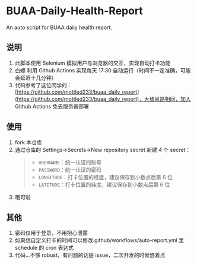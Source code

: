 # BUAA-Daily-Health-Report

An auto script for BUAA daily health report.

## 说明

1. 此脚本使用 Selenium 模拟用户与浏览器的交互，实现自动打卡功能
2. ~~白嫖~~ 利用 Github Actions 实现每天 17:30 自动运行（时间不一定准确，可能会延迟十几分钟）
3. 代码参考了这位同学的：
   [https://github.com/mottled233/buaa_daily_report](https://github.com/mottled233/buaa_daily_report)，大致思路相同，加入 Github Actions 免去服务器部署

## 使用

1. fork 本仓库
2. 通过仓库的 Settings->Secrets->New repository secret 新建 4 个 secret：
   > - `USERNAME`：统一认证的账号
   > - `PASSWORD`：统一认证的密码
   > - `LONGITUDE`：打卡位置的经度，建议保存到小数点后第 6 位
   > - `LATITUDE`：打卡位置的纬度，建议保存到小数点后第 6 位
3. 哦可啦

## 其他

1. 密码仅用于登录，不用担心泄露
2. 如果想自定义打卡的时间可以修改.github/workflows/auto-report.yml 里 schedule 的 cron 表达式
3. 代码...不够 robust，有问题的话提 issue，二次开发的时候悠着点
